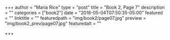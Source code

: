 +++
author = "Maria Rice"
type = "post"
title = "Book 2, Page 7"
description = ""
categories = ["book2"]
date = "2018-05-04T07:50:35-05:00"
featured = ""
linktitle = ""
featuredpath = "img/book2/page07.jpg"
preview = "img/book2_prev/page07.jpg"
featuredalt = ""

+++

